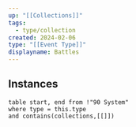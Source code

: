 ```yaml
---
up: "[[Collections]]"
tags:
  - type/collection
created: 2024-02-06
type: "[[Event Type]]"
displayname: Battles
---
```

## Instances

```dataview
table start, end from !"90 System" 
where type = this.type
and contains(collections,[[]])
```
